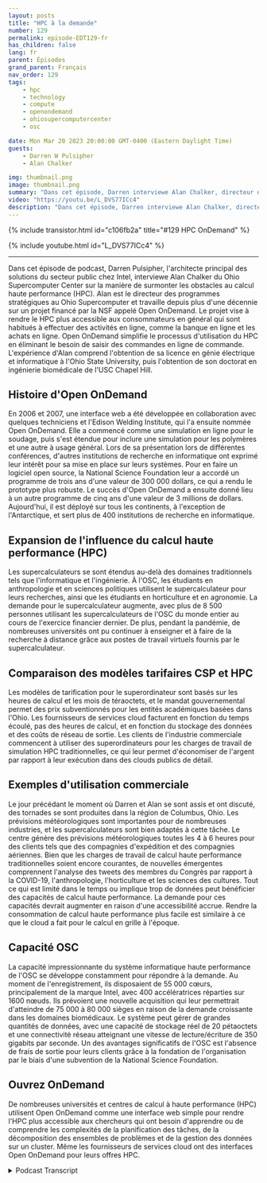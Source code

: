 ```yaml
---
layout: posts
title: "HPC à la demande"
number: 129
permalink: episode-EDT129-fr
has_children: false
lang: fr
parent: Épisodes
grand_parent: Français
nav_order: 129
tags:
    - hpc
    - technology
    - compute
    - openondemand
    - ohiosupercomputercenter
    - osc

date: Mon Mar 20 2023 20:00:00 GMT-0400 (Eastern Daylight Time)
guests:
    - Darren W Pulsipher
    - Alan Chalker

img: thumbnail.png
image: thumbnail.png
summary: "Dans cet épisode, Darren interviewe Alan Chalker, directeur des programmes stratégiques chez Ohio Super Computer Center, à propos d'Open OnDemand pour les clusters HPC dans le monde entier."
video: "https://youtu.be/L_DVS77ICc4"
description: "Dans cet épisode, Darren interviewe Alan Chalker, directeur des programmes stratégiques chez Ohio Super Computer Center, à propos d'Open OnDemand pour les clusters HPC dans le monde entier."
---
```


<div>
{% include transistor.html id="c106fb2a" title="#129 HPC OnDemand" %}

{% include youtube.html id="L_DVS77ICc4" %}
</div>

---

Dans cet épisode de podcast, Darren Pulsipher, l'architecte principal des solutions du secteur public chez Intel, interviewe Alan Chalker du Ohio Supercomputer Center sur la manière de surmonter les obstacles au calcul haute performance (HPC). Alan est le directeur des programmes stratégiques au Ohio Supercomputer et travaille depuis plus d'une décennie sur un projet financé par la NSF appelé Open OnDemand. Le projet vise à rendre le HPC plus accessible aux consommateurs en général qui sont habitués à effectuer des activités en ligne, comme la banque en ligne et les achats en ligne. Open OnDemand simplifie le processus d'utilisation du HPC en éliminant le besoin de saisir des commandes en ligne de commande. L'expérience d'Alan comprend l'obtention de sa licence en génie électrique et informatique à l'Ohio State University, puis l'obtention de son doctorat en ingénierie biomédicale de l'USC Chapel Hill.

## Histoire d'Open OnDemand

En 2006 et 2007, une interface web a été développée en collaboration avec quelques techniciens et l'Edison Welding Institute, qui l'a ensuite nommée Open OnDemand. Elle a commencé comme une simulation en ligne pour le soudage, puis s'est étendue pour inclure une simulation pour les polymères et une autre à usage général. Lors de sa présentation lors de différentes conférences, d'autres institutions de recherche en informatique ont exprimé leur intérêt pour sa mise en place sur leurs systèmes. Pour en faire un logiciel open source, la National Science Foundation leur a accordé un programme de trois ans d'une valeur de 300 000 dollars, ce qui a rendu le prototype plus robuste. Le succès d'Open OnDemand a ensuite donné lieu à un autre programme de cinq ans d'une valeur de 3 millions de dollars. Aujourd'hui, il est déployé sur tous les continents, à l'exception de l'Antarctique, et sert plus de 400 institutions de recherche en informatique.

## Expansion de l'influence du calcul haute performance (HPC)

Les supercalculateurs se sont étendus au-delà des domaines traditionnels tels que l'informatique et l'ingénierie. À l'OSC, les étudiants en anthropologie et en sciences politiques utilisent le supercalculateur pour leurs recherches, ainsi que les étudiants en horticulture et en agronomie. La demande pour le supercalculateur augmente, avec plus de 8 500 personnes utilisant les supercalculateurs de l'OSC du monde entier au cours de l'exercice financier dernier. De plus, pendant la pandémie, de nombreuses universités ont pu continuer à enseigner et à faire de la recherche à distance grâce aux postes de travail virtuels fournis par le supercalculateur.

## Comparaison des modèles tarifaires CSP et HPC

Les modèles de tarification pour le superordinateur sont basés sur les heures de calcul et les mois de téraoctets, et le mandat gouvernemental permet des prix subventionnés pour les entités académiques basées dans l'Ohio. Les fournisseurs de services cloud facturent en fonction du temps écoulé, pas des heures de calcul, et en fonction du stockage des données et des coûts de réseau de sortie. Les clients de l'industrie commerciale commencent à utiliser des superordinateurs pour les charges de travail de simulation HPC traditionnelles, ce qui leur permet d'économiser de l'argent par rapport à leur exécution dans des clouds publics de détail.

## Exemples d'utilisation commerciale

Le jour précédant le moment où Darren et Alan se sont assis et ont discuté, des tornades se sont produites dans la région de Columbus, Ohio. Les prévisions météorologiques sont importantes pour de nombreuses industries, et les supercalculateurs sont bien adaptés à cette tâche. Le centre génère des prévisions météorologiques toutes les 4 à 6 heures pour des clients tels que des compagnies d'expédition et des compagnies aériennes. Bien que les charges de travail de calcul haute performance traditionnelles soient encore courantes, de nouvelles émergentes comprennent l'analyse des tweets des membres du Congrès par rapport à la COVID-19, l'anthropologie, l'horticulture et les sciences des cultures. Tout ce qui est limité dans le temps ou implique trop de données peut bénéficier des capacités de calcul haute performance. La demande pour ces capacités devrait augmenter en raison d'une accessibilité accrue. Rendre la consommation de calcul haute performance plus facile est similaire à ce que le cloud a fait pour le calcul en grille à l'époque.

## Capacité OSC

La capacité impressionnante du système informatique haute performance de l'OSC se développe constamment pour répondre à la demande. Au moment de l'enregistrement, ils disposaient de 55 000 cœurs, principalement de la marque Intel, avec 400 accélératrices réparties sur 1600 nœuds. Ils prévoient une nouvelle acquisition qui leur permettrait d'atteindre de 75 000 à 80 000 sièges en raison de la demande croissante dans les domaines biomédicaux. Le système peut gérer de grandes quantités de données, avec une capacité de stockage réel de 20 pétaoctets et une connectivité réseau atteignant une vitesse de lecture/écriture de 350 gigabits par seconde. Un des avantages significatifs de l'OSC est l'absence de frais de sortie pour leurs clients grâce à la fondation de l'organisation par le biais d'une subvention de la National Science Foundation.

## Ouvrez OnDemand

De nombreuses universités et centres de calcul à haute performance (HPC) utilisent Open OnDemand comme une interface web simple pour rendre l'HPC plus accessible aux chercheurs qui ont besoin d'apprendre ou de comprendre les complexités de la planification des tâches, de la décomposition des ensembles de problèmes et de la gestion des données sur un cluster. Même les fournisseurs de services cloud ont des interfaces Open OnDemand pour leurs offres HPC.



<details>
<summary> Podcast Transcript </summary>

<p></p>

</details>
